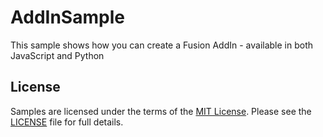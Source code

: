 # AddInSample
This sample shows how you can create a Fusion AddIn - available in both JavaScript and Python

## License
Samples are licensed under the terms of the [MIT License](http://opensource.org/licenses/MIT). Please see the [LICENSE](LICENSE) file for full details.
